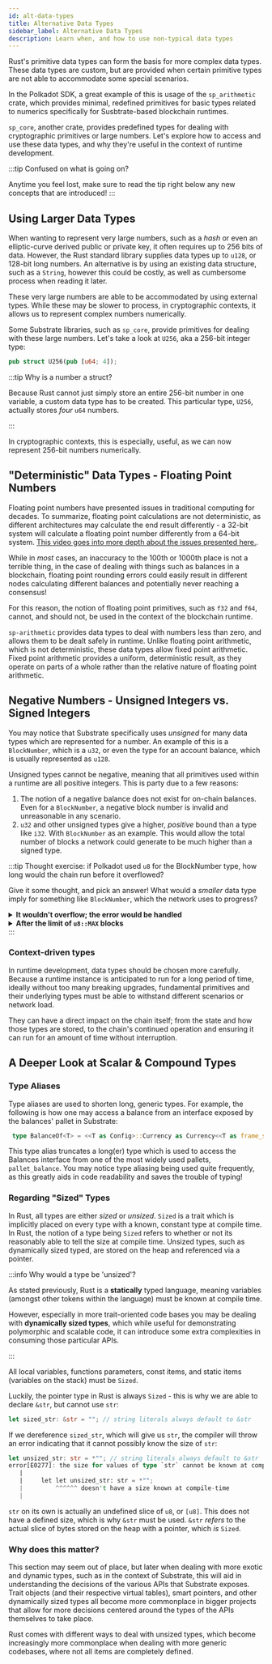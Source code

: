 ```yaml
---
id: alt-data-types
title: Alternative Data Types
sidebar_label: Alternative Data Types
description: Learn when, and how to use non-typical data types
---
```


Rust's primitive data types can form the basis for more complex data types. These data types are
custom, but are provided when certain primitive types are not able to accommodate some special
scenarios.

In the Polkadot SDK, a great example of this is usage of the `sp_arithmetic` crate, which provides
minimal, redefined primitives for basic types related to numerics specifically for Susbtrate-based
blockchain runtimes.

`sp_core`, another crate, provides predefined types for dealing with cryptographic primitives or
large numbers. Let's explore how to access and use these data types, and why they're useful in the
context of runtime development.

<!-- prettier-ignore -->
:::tip Confused on what is going on?

Anytime you feel lost, make sure to read the tip right below any new concepts that are introduced!
:::

## Using Larger Data Types

When wanting to represent very large numbers, such as a _hash_ or even an elliptic-curve derived
public or private key, it often requires up to 256 bits of data. However, the Rust standard library
supplies data types up to `u128`, or 128-bit long numbers. An alternative is by using an existing
data structure, such as a `String`, however this could be costly, as well as cumbersome process when
reading it later.

These very large numbers are able to be accommodated by using external types. While these may be
slower to process, in cryptographic contexts, it allows us to represent complex numbers numerically.

Some Substrate libraries, such as `sp_core`, provide primitives for dealing with these large
numbers. Let's take a look at `U256`, aka a 256-bit integer type:

```rust
pub struct U256(pub [u64; 4]);
```

:::tip Why is a number a struct?

Because Rust cannot just simply store an entire 256-bit number in one variable, a custom data type
has to be created. This particular type, `U256`, actually stores _four_ `u64` numbers.

:::

In cryptographic contexts, this is especially, useful, as we can now represent 256-bit numbers
numerically.

## "Deterministic" Data Types - Floating Point Numbers

Floating point numbers have presented issues in traditional computing for decades. To summarize,
floating point calculations are not deterministic, as different architectures may calculate the end
result differently - a 32-bit system will calculate a floating point number differently from a
64-bit system.
[This video goes into more depth about the issues presented here.](https://www.youtube.com/watch?v=PZRI1IfStY0).

While in _most_ cases, an inaccuracy to the 100th or 1000th place is not a terrible thing, in the
case of dealing with things such as balances in a blockchain, floating point rounding errors could
easily result in different nodes calculating different balances and potentially never reaching a
consensus!

For this reason, the notion of floating point primitives, such as `f32` and `f64`, cannot, and
should not, be used in the context of the blockchain runtime.

`sp-arithmetic` provides data types to deal with numbers less than zero, and allows them to be dealt
safely in runtime. Unlike floating point arithmetic, which is not deterministic, these data types
allow fixed point arithmetic. Fixed point arithmetic provides a uniform, deterministic result, as
they operate on parts of a whole rather than the relative nature of floating point arithmetic.

## Negative Numbers - Unsigned Integers vs. Signed Integers

You may notice that Substrate specifically uses _unsigned_ for many data types which are represented
for a number. An example of this is a `BlockNumber`, which is a `u32`, or even the type for an
account balance, which is usually represented as `u128`.

Unsigned types cannot be negative, meaning that all primitives used within a runtime are all
positive integers. This is party due to a few reasons:

1. The notion of a negative balance does not exist for on-chain balances. Even for a `BlockNumber`,
   a negative block number is invalid and unreasonable in any scenario.
2. `u32` and other unsigned types give a higher, _positive_ bound than a type like `i32`. With
   `BlockNumber` as an example. This would allow the total number of blocks a network could generate
   to be much higher than a signed type.

:::tip Thought exercise: if Polkadot used `u8` for the BlockNumber type, how long would the chain
run before it overflowed?

Give it some thought, and pick an answer! What would a _smaller_ data type imply for something like
`BlockNumber`, which the network uses to progress?

<details class="wrong">
    <summary><b>It wouldn't overflow; the error would be handled</b></summary>
Not quite - integer overflows can happen regardless of whether it is handled or not.  A more serious implication is at play here - if the chain's height is bound by a small number type, then that is effectively the maximum number of blocks that can be kept track of.
</details>

<details class="correct">
    <summary><b>After the limit of <code>u8::MAX</code> blocks</b></summary>

Correct!

The limit of a `u8::MAX` would indicate the limit for the blockchain, and thus how many blocks can
be generated.

</details>
:::

### Context-driven types

In runtime development, data types should be chosen more carefully. Because a runtime instance is
anticipated to run for a long period of time, ideally without too many breaking upgrades,
fundamental primitives and their underlying types must be able to withstand different scenarios or
network load.

They can have a direct impact on the chain itself; from the state and how those types are stored, to
the chain's continued operation and ensuring it can run for an amount of time without interruption.

## A Deeper Look at Scalar & Compound Types

### Type Aliases

Type aliases are used to shorten long, generic types. For example, the following is how one may
access a balance from an interface exposed by the balances' pallet in Substrate:

```rust
 type BalanceOf<T> = <<T as Config>::Currency as Currency<<T as frame_system::Config>::AccountId>>::Balance;
```

This type alias truncates a long(er) type which is used to access the Balances interface from one of
the most widely used pallets, `pallet_balance`. You may notice type aliasing being used quite
frequently, as this greatly aids in code readability and saves the trouble of typing!

### Regarding "Sized" Types

In Rust, all types are either _sized_ or _unsized_. `Sized` is a trait which is implicitly placed on
every type with a known, constant type at compile time. In Rust, the notion of a type being `Sized`
refers to whether or not its reasonably able to tell the size at compile time. Unsized types, such
as dynamically sized typed, are stored on the heap and referenced via a pointer.

:::info Why would a type be 'unsized'?

As stated previously, Rust is a **statically** typed language, meaning variables (amongst other
tokens within the language) must be known at compile time.

However, especially in more trait-oriented code bases you may be dealing with **dynamically sized
types**, which while useful for demonstrating polymorphic and scalable code, it can introduce some
extra complexities in consuming those particular APIs.

:::

All local variables, functions parameters, const items, and static items (variables on the stack)
must be `Sized`.

Luckily, the pointer type in Rust is always `Sized` - this is why we are able to declare `&str`, but
cannot use `str`:

```rust
let sized_str: &str = ""; // string literals always default to &str
```

If we dereference `sized_str`, which will give us `str`, the compiler will throw an error indicating
that it cannot possibly know the size of `str`:

```rust
let unsized_str: str = *""; // string literals always default to &str
error[E0277]: the size for values of type `str` cannot be known at compilation time
   |
   |     let let unsized_str: str = *"";
   |         ^^^^^^ doesn't have a size known at compile-time
   |
```

`str` on its own is actually an undefined slice of `u8`, or `[u8]`. This does not have a defined
size, which is why `&str` must be used. `&str` _refers_ to the actual slice of bytes stored on the
heap with a pointer, which _is_ `Sized`.

### Why does this matter?

This section may seem out of place, but later when dealing with more exotic and dynamic types, such
as in the context of Substrate, this will aid in understanding the decisions of the various APIs
that Substrate exposes. Trait objects (and their respective virtual tables), smart pointers, and
other dynamically sized types all become more commonplace in bigger projects that allow for more
decisions centered around the types of the APIs themselves to take place.

Rust comes with different ways to deal with unsized types, which become increasingly more
commonplace when dealing with more generic codebases, where not all items are completely defined.
